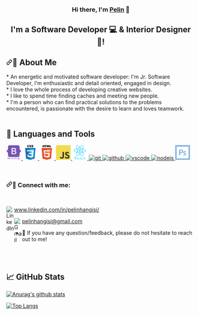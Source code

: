 <h3 align="center">
Hi there, I'm <a href="#" target="_blank" rel="noreferrer">Pelin</a> 👋
</h3>

<h2 align="center">
I'm a Software Developer 💻 & Interior Designer 🎨!
</h2> 

<h2 dir="auto"><a id="user-content-necktie-about-me" class="anchor" aria-hidden="true" href="#necktie-about-me"><svg class="octicon octicon-link" viewBox="0 0 16 16" version="1.1" width="16" height="16" aria-hidden="true"><path fill-rule="evenodd" d="M7.775 3.275a.75.75 0 001.06 1.06l1.25-1.25a2 2 0 112.83 2.83l-2.5 2.5a2 2 0 01-2.83 0 .75.75 0 00-1.06 1.06 3.5 3.5 0 004.95 0l2.5-2.5a3.5 3.5 0 00-4.95-4.95l-1.25 1.25zm-4.69 9.64a2 2 0 010-2.83l2.5-2.5a2 2 0 012.83 0 .75.75 0 001.06-1.06 3.5 3.5 0 00-4.95 0l-2.5 2.5a3.5 3.5 0 004.95 4.95l1.25-1.25a.75.75 0 00-1.06-1.06l-1.25 1.25a2 2 0 01-2.83 0z"></path></svg></a><g-emoji class="g-emoji" alias="necktie" fallback-src="https://github.githubassets.com/images/icons/emoji/unicode/1f454.png">👔</g-emoji> About Me</h2>
* An energetic and motivated software developer: I'm Jr. Software Developer, I'm enthusiastic and detail oriented, engaged in design. <br>
* I love the whole process of developing creative websites. <br>
* I like to spend time finding caches and meeting new people. <br>
* I'm a person who can find practical solutions to the problems encountered, is passionate with the desire to learn and loves teamwork.

<br>
<br>

## 💼 Languages and Tools


<p align="left" dir="auto"> <a href="https://getbootstrap.com" rel="nofollow"> <img src="https://raw.githubusercontent.com/devicons/devicon/master/icons/bootstrap/bootstrap-plain-wordmark.svg" alt="bootstrap" width="40" height="40" style="max-width: 100%;"> </a> <a href="https://www.w3schools.com/css/" rel="nofollow"> <img src="https://raw.githubusercontent.com/devicons/devicon/master/icons/css3/css3-original-wordmark.svg" alt="css3" width="40" height="40" style="max-width: 100%;"> </a>  <a href="https://www.w3.org/html/" rel="nofollow"> <img src="https://raw.githubusercontent.com/devicons/devicon/master/icons/html5/html5-original-wordmark.svg" alt="html5" width="40" height="40" style="max-width: 100%;"> </a> <a href="https://developer.mozilla.org/en-US/docs/Web/JavaScript" rel="nofollow"> <img src="https://raw.githubusercontent.com/devicons/devicon/master/icons/javascript/javascript-original.svg" alt="javascript" width="40" height="40" style="max-width: 100%;"> </a> <a href="https://reactjs.org/" rel="nofollow"> <img src="https://raw.githubusercontent.com/devicons/devicon/master/icons/react/react-original-wordmark.svg" alt="react" width="40" height="40" style="max-width: 100%;"> </a> <a href="https://git-scm.com/" rel="nofollow"> <img src="https://camo.githubusercontent.com/fbfcb9e3dc648adc93bef37c718db16c52f617ad055a26de6dc3c21865c3321d/68747470733a2f2f7777772e766563746f726c6f676f2e7a6f6e652f6c6f676f732f6769742d73636d2f6769742d73636d2d69636f6e2e737667" alt="git" width="40" height="40" data-canonical-src="https://www.vectorlogo.zone/logos/git-scm/git-scm-icon.svg" style="max-width: 100%;"> </a><a href="https://github.com"> <img src="https://raw.githubusercontent.com/rahulbanerjee26/githubAboutMeGenerator/main/icons/github.svg" alt="github" width="40" height="40" style="max-width: 100%;"> </a> <a href="https://code.visualstudio.com/" rel="nofollow"> <img src="https://camo.githubusercontent.com/9f1816fe8f44878d77803324ce8e3e1c4d2afc4e3f167b237e93848d3597d4fc/68747470733a2f2f75706c6f61642e77696b696d656469612e6f72672f77696b6970656469612f636f6d6d6f6e732f7468756d622f392f39612f56697375616c5f53747564696f5f436f64655f312e33355f69636f6e2e7376672f3130323470782d56697375616c5f53747564696f5f436f64655f312e33355f69636f6e2e7376672e706e67" alt="vscode" width="40" height="40" data-canonical-src="https://upload.wikimedia.org/wikipedia/commons/thumb/9/9a/Visual_Studio_Code_1.35_icon.svg/1024px-Visual_Studio_Code_1.35_icon.svg.png" style="max-width: 100%;"> </a> <a href="https://dev.java/" rel="nofollow"> <img src="https://camo.githubusercontent.com/4516a1dca56d6cc15e4102e39acf0c139cc69f220d05b9136af0dfece96a3dfd/68747470733a2f2f75706c6f61642e77696b696d656469612e6f72672f77696b6970656469612f74722f322f32652f4a6176615f4c6f676f2e737667" alt="nodejs" width="40" height="40" data-canonical-src="https://upload.wikimedia.org/wikipedia/tr/2/2e/Java_Logo.svg" style="max-width: 100%;"> </a><a href="https://www.photoshop.com/en" rel="nofollow"> <img src="https://raw.githubusercontent.com/devicons/devicon/master/icons/photoshop/photoshop-line.svg" alt="photoshop" width="40" height="40" style="max-width: 100%;"> </a> </p> 

<br>

<h3 align="left" dir="auto"><a id="user-content--connect-with-me" class="anchor" aria-hidden="true" href="#-connect-with-me"><svg class="octicon octicon-link" viewBox="0 0 16 16" version="1.1" width="16" height="16" aria-hidden="true"><path fill-rule="evenodd" d="M7.775 3.275a.75.75 0 001.06 1.06l1.25-1.25a2 2 0 112.83 2.83l-2.5 2.5a2 2 0 01-2.83 0 .75.75 0 00-1.06 1.06 3.5 3.5 0 004.95 0l2.5-2.5a3.5 3.5 0 00-4.95-4.95l-1.25 1.25zm-4.69 9.64a2 2 0 010-2.83l2.5-2.5a2 2 0 012.83 0 .75.75 0 001.06-1.06 3.5 3.5 0 00-4.95 0l-2.5 2.5a3.5 3.5 0 004.95 4.95l1.25-1.25a.75.75 0 00-1.06-1.06l-1.25 1.25a2 2 0 01-2.83 0z"></path></svg></a><g-emoji class="g-emoji" alias="speech_balloon" fallback-src="https://github.githubassets.com/images/icons/emoji/unicode/1f4ac.png">💬</g-emoji> Connect with me:</h3>
<br>

<a href="https://www.linkedin.com/in/pelinhangisi/"><img align="left" src="https://raw.githubusercontent.com/yushi1007/yushi1007/main/images/linkedin.svg" alt="LinkedIn" width="21px" />   www.linkedin.com/in/pelinhangisi/</a>
<br>

<a href="https://pelinhangisi@gmail.com"><img align="left" src="https://w7.pngwing.com/pngs/677/315/png-transparent-gmail-computer-icons-email-google-play-gmail-angle-rectangle-triangle.png" alt="Gmail" width="21px"/>pelinhangisi@gmail.com</a>
</br>

- 💬 If you have any question/feedback, please do not hesitate to reach out to me!

<br>
<br>



## 📈 GitHub Stats 

[![Anurag's github stats](https://github-readme-stats.vercel.app/api?username=pelinhangisi)](https://github.com/pelinhangisi)

[![Top Langs](https://github-readme-stats.vercel.app/api/top-langs/?username=pelinhangisi&layout=compact)](https://github.com/pelinhangisi)










<!---
pelinncee/pelinncee is a ✨ special ✨ repository because its `README.md` (this file) appears on your GitHub profile.
You can click the Preview link to take a look at your changes.
--->
